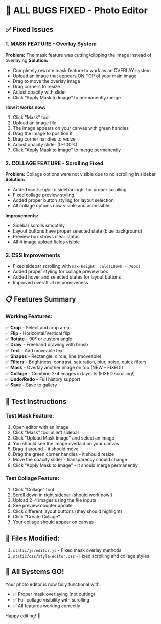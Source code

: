 # 🎉 ALL BUGS FIXED - Photo Editor

## ✅ Fixed Issues

### 1. **MASK FEATURE - Overlay System** 
**Problem:** The mask feature was cutting/clipping the image instead of overlaying
**Solution:** 
- Completely rewrote mask feature to work as an OVERLAY system
- Upload an image that appears ON TOP of your main image
- Drag to move the overlay image
- Drag corners to resize
- Adjust opacity with slider
- Click "Apply Mask to Image" to permanently merge

**How it works now:**
1. Click "Mask" tool
2. Upload an image file
3. The image appears on your canvas with green handles
4. Drag the image to position it
5. Drag corner handles to resize
6. Adjust opacity slider (0-100%)
7. Click "Apply Mask to Image" to merge permanently

### 2. **COLLAGE FEATURE - Scrolling Fixed**
**Problem:** Collage options were not visible due to no scrolling in sidebar
**Solution:**
- Added `max-height` to sidebar-right for proper scrolling
- Fixed collage preview styling
- Added proper button styling for layout selection
- All collage options now visible and accessible

**Improvements:**
- Sidebar scrolls smoothly
- Layout buttons have proper selected state (blue background)
- Preview box shows clear status
- All 4 image upload fields visible

### 3. **CSS Improvements**
- Fixed sidebar scrolling with `max-height: calc(100vh - 70px)`
- Added proper styling for collage preview box
- Added hover and selected states for layout buttons
- Improved overall UI responsiveness

## 📋 Features Summary

### Working Features:
✅ **Crop** - Select and crop area  
✅ **Flip** - Horizontal/Vertical flip  
✅ **Rotate** - 90° or custom angle  
✅ **Draw** - Freehand drawing with brush  
✅ **Text** - Add moveable text  
✅ **Shapes** - Rectangle, circle, line (moveable)  
✅ **Filters** - Brightness, contrast, saturation, blur, noise, quick filters  
✅ **Mask** - Overlay another image on top (NEW - FIXED!)  
✅ **Collage** - Combine 2-4 images in layouts (FIXED scrolling!)  
✅ **Undo/Redo** - Full history support  
✅ **Save** - Save to gallery  

## 🎯 Test Instructions

### Test Mask Feature:
1. Open editor with an image
2. Click "Mask" tool in left sidebar
3. Click "Upload Mask Image" and select an image
4. You should see the image overlaid on your canvas
5. Drag it around - it should move
6. Drag the green corner handles - it should resize
7. Move the opacity slider - transparency should change
8. Click "Apply Mask to Image" - it should merge permanently

### Test Collage Feature:
1. Click "Collage" tool
2. Scroll down in right sidebar (should work now!)
3. Upload 2-4 images using the file inputs
4. See preview counter update
5. Click different layout buttons (they should highlight)
6. Click "Create Collage"
7. Your collage should appear on canvas

## 🔧 Files Modified:
1. `static/js/editor.js` - Fixed mask overlay methods
2. `static/css/style-editor.css` - Fixed scrolling and collage styles

## 🚀 All Systems GO!
Your photo editor is now fully functional with:
- ✅ Proper mask overlaying (not cutting)
- ✅ Full collage visibility with scrolling
- ✅ All features working correctly

Happy editing! 🎨
